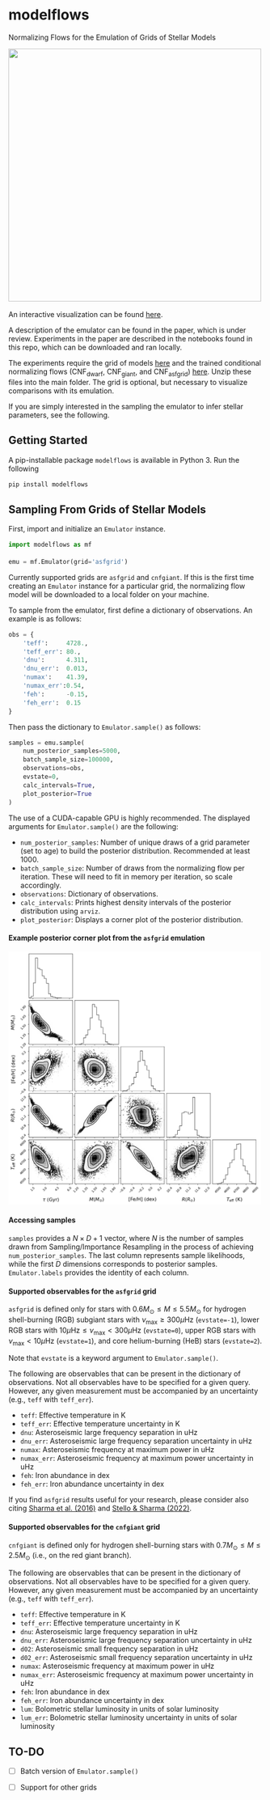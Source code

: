 # modelflows
Normalizing Flows for the Emulation of Grids of Stellar Models

<img src="https://github.com/mtyhon/modelflows/blob/main/images/varymassfeh.gif" width="500" height="500">

An interactive visualization can be found [here](https://mtyhon--modelflows-inyou.modal.run/).

A description of the emulator can be found in the paper, which is under review. Experiments in the paper are described in the notebooks found in this repo, which can be downloaded and ran locally.

The experiments require the grid of models [here](https://www.dropbox.com/scl/fi/yyfl98nrygg692t807uae/grid.zip?rlkey=6ausvk1wtk7r2vgc95cpdgv3m&dl=0) and the trained conditional normalizing flows (CNF<sub>dwarf</sub>, CNF<sub>giant</sub>, and CNF<sub>asfgrid</sub>) 
[here](https://www.dropbox.com/scl/fi/fvfzzcxojwv56bfable90/pretrained_flows.zip?rlkey=0pka2ddu9s0j61dk5xxsotmws&dl=0). Unzip these files into the main folder. The grid is optional, but necessary to visualize comparisons with its emulation.

If you are simply interested in the sampling the emulator to infer stellar parameters, see the following.

## Getting Started

A pip-installable package `modelflows` is available in Python 3. Run the following

```python
pip install modelflows
```

## Sampling From Grids of Stellar Models
First, import and initialize an `Emulator` instance.
```python
import modelflows as mf

emu = mf.Emulator(grid='asfgrid')
```
Currently supported grids are `asfgrid` and `cnfgiant`. If this is the first time creating an `Emulator` instance for a particular grid, the normalizing flow model will be downloaded to a local folder on your machine.

To sample from the emulator, first define a dictionary of observations. An example is as follows:

```python
obs = {
    'teff':     4728.,
    'teff_err': 80.,
    'dnu':      4.311,
    'dnu_err':  0.013,
    'numax':    41.39,
    'numax_err':0.54,
    'feh':      -0.15,
    'feh_err':  0.15
}
```

Then pass the dictionary to `Emulator.sample()` as follows:
```python
samples = emu.sample(
    num_posterior_samples=5000,
    batch_sample_size=100000,
    observations=obs,
    evstate=0,
    calc_intervals=True,
    plot_posterior=True
)
```

The use of a CUDA-capable GPU is highly recommended. The displayed arguments for `Emulator.sample()` are the following:
* `num_posterior_samples`: Number of unique draws of a grid parameter (set to age) to build the posterior distribution. Recommended at least 1000.
* `batch_sample_size`: Number of draws from the normalizing flow per iteration. These will need to fit in memory per iteration, so scale accordingly.
* `observations`: Dictionary of observations.
* `calc_intervals`: Prints highest density intervals of the posterior distribution using `arviz`.
* `plot_posterior`: Displays a corner plot of the posterior distribution.

#### Example posterior corner plot from the `asfgrid` emulation

<img src="https://github.com/mtyhon/modelflows/blob/main/images/example_posterior.png" width="500" height="500">

#### Accessing samples

`samples` provides a $N \times D + 1$ vector, where $N$ is the number of samples drawn from Sampling/Importance Resampling in the process of achieving `num_posterior_samples`. The last column represents sample likelihoods, while the first $D$ dimensions corresponds to posterior samples. `Emulator.labels` provides the identity of each column.


#### Supported observables for the `asfgrid` grid

`asfgrid` is defined only for stars with  $0.6M_{\odot}\leq M\leq5.5M_{\odot}$ for hydrogen shell-burning (RGB) subgiant stars with $\nu_{\mathrm{max}} \geq 300\mu\text{Hz}$ (`evstate=-1`),
lower RGB stars with $10 \mu\text{Hz} \leq  \nu_{\mathrm{max}} < 300 \mu\text{Hz}$ (`evstate=0`), upper RGB stars with $\nu_{\mathrm{max}} < 10\mu\text{Hz}$ (`evstate=1`), and core helium-burning (HeB) stars (`evstate=2`). 

Note that `evstate` is a keyword argument to `Emulator.sample()`. 

The following are observables that can be present in the dictionary of observations. Not all observables have to be specified for a given query. However, any given measurement must be accompanied by an uncertainty (e.g., `teff` with `teff_err`).

* `teff`: Effective temperature in K
* `teff_err`: Effective temperature uncertainty in K
* `dnu`: Asteroseismic large frequency separation in uHz
* `dnu_err`: Asteroseismic large frequency separation uncertainty in uHz
* `numax`: Asteroseismic frequency at maximum power in uHz
* `numax_err`: Asteroseismic frequency at maximum power uncertainty in uHz
* `feh`: Iron abundance in dex
* `feh_err`: Iron abundance uncertainty in dex

If you find `asfgrid`  results useful for your research, please consider also citing [Sharma et al. (2016)](https://ui.adsabs.harvard.edu/abs/2016ApJ...822...15S/abstract) and [Stello & Sharma (2022)](https://ui.adsabs.harvard.edu/abs/2022RNAAS...6..168S). 

#### Supported observables for the `cnfgiant` grid

`cnfgiant` is defined only for hydrogen shell-burning stars with  $0.7M_{\odot}\leq M\leq2.5M_{\odot}$ (i.e., on the red giant branch). 

The following are observables that can be present in the dictionary of observations. Not all observables have to be specified for a given query. However, any given measurement must be accompanied by an uncertainty (e.g., `teff` with `teff_err`).

* `teff`: Effective temperature in K
* `teff_err`: Effective temperature uncertainty in K
* `dnu`: Asteroseismic large frequency separation in uHz
* `dnu_err`: Asteroseismic large frequency separation uncertainty in uHz
* `d02`: Asteroseismic small frequency separation in uHz
* `d02_err`: Asteroseismic small frequency separation uncertainty in uHz
* `numax`: Asteroseismic frequency at maximum power in uHz
* `numax_err`: Asteroseismic frequency at maximum power uncertainty in uHz
* `feh`: Iron abundance in dex
* `feh_err`: Iron abundance uncertainty in dex
* `lum`: Bolometric stellar luminosity in units of solar luminosity
* `lum_err`: Bolometric stellar luminosity uncertainty in units of solar luminosity



## TO-DO

- [ ] Batch version of `Emulator.sample()`
- [ ] Support for other grids


## 
